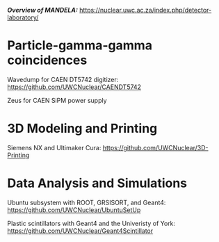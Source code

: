 ***Overview of MANDELA:*** https://nuclear.uwc.ac.za/index.php/detector-laboratory/

# Particle-gamma-gamma coincidences

Wavedump for CAEN DT5742 digitizer: https://github.com/UWCNuclear/CAENDT5742

Zeus for CAEN SiPM power supply

# 3D Modeling and Printing

Siemens NX and Ultimaker Cura: https://github.com/UWCNuclear/3D-Printing

# Data Analysis and Simulations

Ubuntu subsystem with ROOT, GRSISORT, and Geant4: https://github.com/UWCNuclear/UbuntuSetUp

Plastic scintillators with Geant4 and the Univeristy of York: https://github.com/UWCNuclear/Geant4Scintillator


